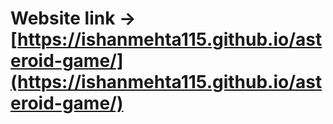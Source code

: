 # Website link -> [https://ishanmehta115.github.io/asteroid-game/](https://ishanmehta115.github.io/asteroid-game/)
